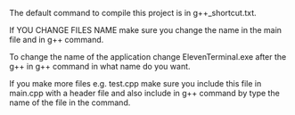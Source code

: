 The default command to compile this project is in g++_shortcut.txt.

If YOU CHANGE FILES NAME make sure you change the name in the main file and in g++ command.

To change the name of the application change ElevenTerminal.exe after the g++ in g++ command in what name do you want.

If you make more files e.g. test.cpp make sure you include this file in main.cpp with a header file and also include in g++ command by type the name of the file in the command.
